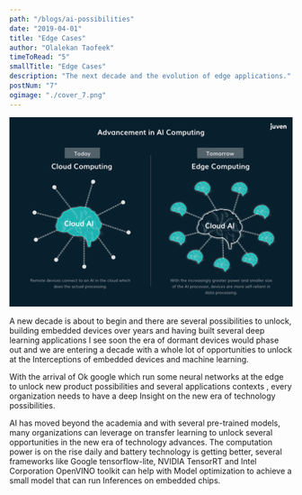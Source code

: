 ```yaml
---
path: "/blogs/ai-possibilities"
date: "2019-04-01"
title: "Edge Cases"
author: "Olalekan Taofeek"
timeToRead: "5"
smallTitle: "Edge Cases"
description: "The next decade and the evolution of edge applications."
postNum: "7"
ogimage: "./cover_7.png"
---
```


<img src="./cover_7.png"/>
<br/>

A new decade is about to begin and there are several possibilities to unlock, building embedded devices over years and having built several deep learning applications I see soon the era of dormant devices would phase out and we are entering a decade with a whole lot of opportunities to unlock at the Interceptions of embedded devices and machine learning.

With the arrival of Ok google which run some neural networks at the edge to unlock new product possibilities and several applications contexts , every organization needs to have a deep Insight on the new era of technology possibilities.

AI has moved beyond the academia and with several pre-trained models, many organizations can leverage on transfer learning to unlock several opportunities in the new era of technology advances. The computation power is on the rise daily and battery technology is getting better, several frameworks like Google tensorflow-lite, NVIDIA TensorRT and Intel Corporation OpenVINO toolkit can help with Model optimization to achieve a small model that can run Inferences on embedded chips.
